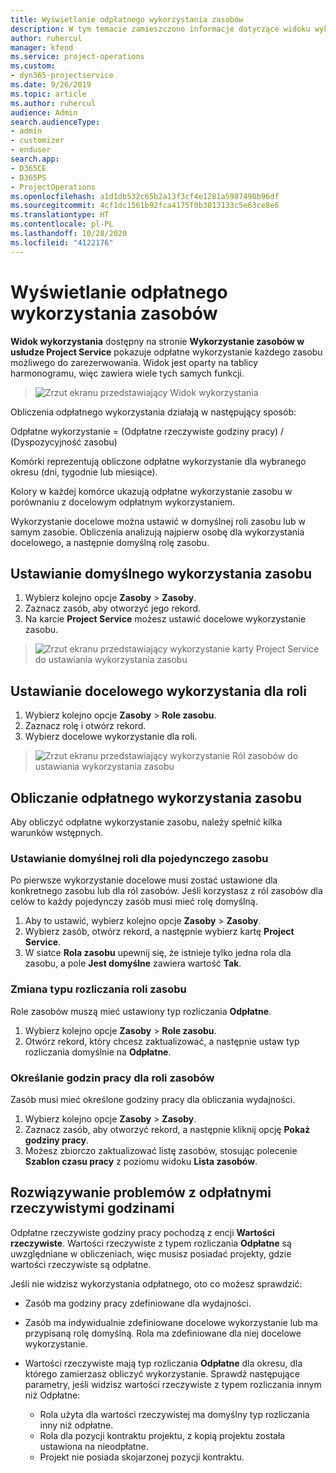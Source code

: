 ```yaml
---
title: Wyświetlanie odpłatnego wykorzystania zasobów
description: W tym temacie zamieszczono informacje dotyczące widoku wykorzystania zasobów.
author: ruhercul
manager: kfend
ms.service: project-operations
ms.custom:
- dyn365-projectservice
ms.date: 9/26/2019
ms.topic: article
ms.author: ruhercul
audience: Admin
search.audienceType:
- admin
- customizer
- enduser
search.app:
- D365CE
- D365PS
- ProjectOperations
ms.openlocfilehash: a1d1db532c65b2a13f3cf4e1281a5987490b96df
ms.sourcegitcommit: 4cf1dc1561b92fca4175f0b3813133c5e63ce8e6
ms.translationtype: HT
ms.contentlocale: pl-PL
ms.lasthandoff: 10/28/2020
ms.locfileid: "4122176"
---
```

# <a name="view-chargeable-utilization-for-resources"></a>Wyświetlanie odpłatnego wykorzystania zasobów
 
**Widok wykorzystania** dostępny na stronie **Wykorzystanie zasobów w usłudze Project Service** pokazuje odpłatne wykorzystanie każdego zasobu możliwego do zarezerwowania. Widok jest oparty na tablicy harmonogramu, więc zawiera wiele tych samych funkcji.

> ![Zrzut ekranu przedstawiający Widok wykorzystania](media/FAQ-utilization-1.png)
 

Obliczenia odpłatnego wykorzystania działają w następujący sposób:

   Odpłatne wykorzystanie = (Odpłatne rzeczywiste godziny pracy) / (Dyspozycyjność zasobu)

Komórki reprezentują obliczone odpłatne wykorzystanie dla wybranego okresu (dni, tygodnie lub miesiące).

Kolory w każdej komórce ukazują odpłatne wykorzystanie zasobu w porównaniu z docelowym odpłatnym wykorzystaniem. 

Wykorzystanie docelowe można ustawić w domyślnej roli zasobu lub w samym zasobie. Obliczenia analizują najpierw osobę dla wykorzystania docelowego, a następnie domyślną rolę zasobu.

## <a name="set-target-on-a-resource"></a>Ustawianie domyślnego wykorzystania zasobu

1. Wybierz kolejno opcje **Zasoby** \> **Zasoby**. 
2. Zaznacz zasób, aby otworzyć jego rekord. 
3. Na karcie **Project Service** możesz ustawić docelowe wykorzystanie zasobu.

> ![Zrzut ekranu przedstawiający wykorzystanie karty Project Service do ustawiania wykorzystania zasobu](media/FAQ-utilization-2.png)
 
## <a name="set-target-utilization-on-a-role"></a>Ustawianie docelowego wykorzystania dla roli

1. Wybierz kolejno opcje **Zasoby** \> **Role zasobu**. 
2. Zaznacz rolę i otwórz rekord. 
3. Wybierz docelowe wykorzystanie dla roli.

> ![Zrzut ekranu przedstawiający wykorzystanie Ról zasobów do ustawiania wykorzystania zasobu](media/FAQ-utilization-3.png)
 
## <a name="calculate-chargeable-utilization-for-a-resource"></a>Obliczanie odpłatnego wykorzystania zasobu

Aby obliczyć odpłatne wykorzystanie zasobu, należy spełnić kilka warunków wstępnych. 

### <a name="set-default-role-for-individual-resource"></a>Ustawianie domyślnej roli dla pojedynczego zasobu

Po pierwsze wykorzystanie docelowe musi zostać ustawione dla konkretnego zasobu lub dla ról zasobów. Jeśli korzystasz z ról zasobów dla celów to każdy pojedynczy zasób musi mieć rolę domyślną. 

1. Aby to ustawić, wybierz kolejno opcje **Zasoby** \> **Zasoby**. 
2. Wybierz zasób, otwórz rekord, a następnie wybierz kartę **Project Service**. 
3. W siatce **Rola zasobu** upewnij się, że istnieje tylko jedna rola dla zasobu, a pole **Jest domyślne** zawiera wartość **Tak**.
 
### <a name="change-billing-type-for-resource-role"></a>Zmiana typu rozliczania roli zasobu

Role zasobów muszą mieć ustawiony typ rozliczania **Odpłatne**. 

1. Wybierz kolejno opcje **Zasoby** \> **Role zasobu**. 
2. Otwórz rekord, który chcesz zaktualizować, a następnie ustaw typ rozliczania domyślnie na **Odpłatne**.

### <a name="set-working-hours-for-resource-role"></a>Określanie godzin pracy dla roli zasobów
 
Zasób musi mieć określone godziny pracy dla obliczania wydajności. 

1. Wybierz kolejno opcje **Zasoby** \> **Zasoby**. 
2. Zaznacz zasób, aby otworzyć rekord, a następnie kliknij opcję **Pokaż godziny pracy**. 
3. Możesz zbiorczo zaktualizować listę zasobów, stosując polecenie **Szablon czasu pracy** z poziomu widoku **Lista zasobów**.

## <a name="troubleshooting-chargeable-actual-hours"></a>Rozwiązywanie problemów z odpłatnymi rzeczywistymi godzinami

Odpłatne rzeczywiste godziny pracy pochodzą z encji **Wartości rzeczywiste**. Wartości rzeczywiste z typem rozliczania **Odpłatne** są uwzględniane w obliczeniach, więc musisz posiadać projekty, gdzie wartości rzeczywiste są odpłatne.

Jeśli nie widzisz wykorzystania odpłatnego, oto co możesz sprawdzić:

- Zasób ma godziny pracy zdefiniowane dla wydajności.
- Zasób ma indywidualnie zdefiniowane docelowe wykorzystanie lub ma przypisaną rolę domyślną. Rola ma zdefiniowane dla niej docelowe wykorzystanie.
- Wartości rzeczywiste mają typ rozliczania **Odpłatne** dla okresu, dla którego zamierzasz obliczyć wykorzystanie. Sprawdź następujące parametry, jeśli widzisz wartości rzeczywiste z typem rozliczania innym niż Odpłatne:

  - Rola użyta dla wartości rzeczywistej ma domyślny typ rozliczania inny niż odpłatne.
  - Rola dla pozycji kontraktu projektu, z kopią projektu została ustawiona na nieodpłatne.
  - Projekt nie posiada skojarzonej pozycji kontraktu.

